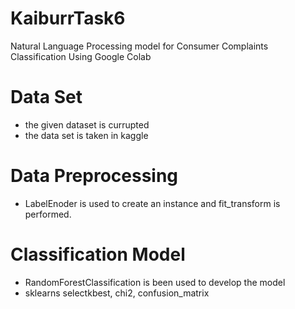 # KaiburrTask6
Natural Language Processing model for Consumer Complaints Classification Using Google Colab

# Data Set
* the given dataset is currupted
* the data set is taken in kaggle

# Data Preprocessing
* LabelEnoder is used to create an instance and fit_transform is performed.

# Classification Model 
* RandomForestClassification is been used to develop the model
* sklearns selectkbest, chi2, confusion_matrix
